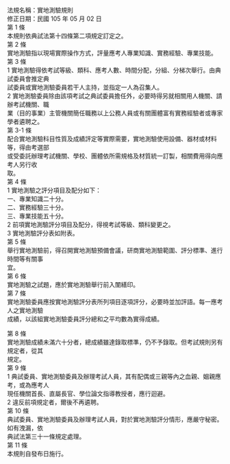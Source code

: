 法規名稱：實地測驗規則  
修正日期：民國 105 年 05 月 02 日  
第 1 條  
本規則依典試法第十四條第二項規定訂定之。  
第 2 條  
實地測驗指以現場實際操作方式，評量應考人專業知識、實務經驗、專業技能。  
第 3 條  
1 實地測驗得依考試等級、類科、應考人數、時間分配，分組、分梯次舉行。由典試委員會推定典  
試委員或實地測驗委員若干人主持，並指定一人為召集人。  
2 實地測驗委員除由該項考試之典試委員擔任外，必要時得另就相關用人機關、請辦考試機關、職  
業（目的事業）主管機關簡任職務以上公務人員或有關團體富有實務經驗者或專家學者遴聘之。  
第 3-1 條  
配合實地測驗科目性質及成績評定等實際需要，實地測驗使用設備、器材或材料等，得由考選部  
或受委託辦理考試機關、學校、團體依所需規格及材質統一訂製，相關費用得向應考人另行收  
取。  
第 4 條  
1 實地測驗之評分項目及配分如下：  
一、專業知識二十分。  
二、實務經驗三十分。  
三、專業技能五十分。  
2 前項實地測驗評分項目及配分，得視考試等級、類科變更之。  
3 實地測驗評分表如附表。  
第 5 條  
舉行實地測驗前，得召開實地測驗預備會議，研商實地測驗範圍、評分標準、進行時間等有關事  
宜。  
第 6 條  
實地測驗之試題，應於實地測驗舉行前入闈繕印。  
第 7 條  
實地測驗委員應按實地測驗評分表所列項目逐項評分，必要時並加評語。每一應考人之實地測驗  
成績，以該組實地測驗委員評分總和之平均數為實得成績。  


第 8 條  
實地測驗成績未滿六十分者，總成績雖達錄取標準，仍不予錄取。但考試規則另有規定者，從其  
規定。  
第 9 條  
1 典試委員、實地測驗委員及辦理考試人員，其有配偶或三親等內之血親、姻親應考，或為應考人  
現任機關首長、直屬長官、學位論文指導教授者，應行迴避。  
2 違反前項規定者，爾後不再遴聘。  
第 10 條  
典試委員、實地測驗委員及辦理考試人員，對於實地測驗評分情形，應嚴守秘密。如有洩漏，依  
典試法第三十一條規定處理。  
第 11 條  
本規則自發布日施行。  


